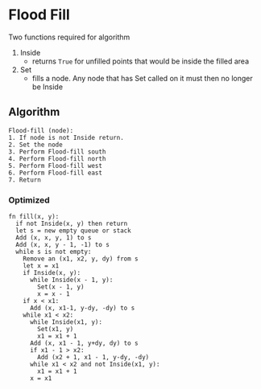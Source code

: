 # Flood Fill
Two functions required for algorithm
1. Inside
    - returns ```True``` for unfilled points that would be inside the filled area
2. Set
    - fills a node. Any node that has Set called on it must then no longer be Inside

## Algorithm
```
Flood-fill (node):
1. If node is not Inside return.
2. Set the node
3. Perform Flood-fill south
4. Perform Flood-fill north
5. Perform Flood-fill west
6. Perform Flood-fill east
7. Return
```

### Optimized
```
fn fill(x, y):
  if not Inside(x, y) then return
  let s = new empty queue or stack
  Add (x, x, y, 1) to s
  Add (x, x, y - 1, -1) to s
  while s is not empty:
    Remove an (x1, x2, y, dy) from s
    let x = x1
    if Inside(x, y):
      while Inside(x - 1, y):
        Set(x - 1, y)
        x = x - 1
    if x < x1:
      Add (x, x1-1, y-dy, -dy) to s
    while x1 < x2:
      while Inside(x1, y):
        Set(x1, y)
        x1 = x1 + 1
      Add (x, x1 - 1, y+dy, dy) to s
      if x1 - 1 > x2:
        Add (x2 + 1, x1 - 1, y-dy, -dy)
      while x1 < x2 and not Inside(x1, y):
        x1 = x1 + 1
      x = x1
```
